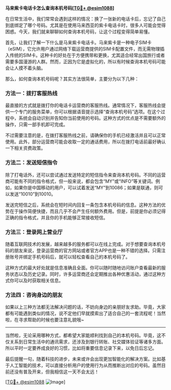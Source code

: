 **马来紫卡电话卡怎么查询本机号码[[TG💪+ @esim1088](https://t.me/s/esim1088)]**

在日常生活中，我们常常会遇到这样的情况：换了一张新的电话卡后，忘记了自己到底绑定了哪个号码。尤其是在使用马来西亚的紫卡电话卡时，很多人可能会觉得困惑。今天，我们就来聊聊如何查询本机号码，让这个过程变得简单易懂。

首先，让我们了解一下什么是马来紫卡电话卡。马来紫卡是一种电子SIM卡（eSIM），它允许用户通过网络下载运营商提供的SIM卡配置文件，而无需物理插入传统的SIM卡。这种卡的好处在于方便携带和更换，尤其适合经常出国旅行或者需要多国漫游的人群。然而，正因为它是虚拟化的，所以有时候查询本机号码可能会让人摸不着头脑。

那么，如何查询本机号码呢？其实方法很简单，主要分为以下几种：

### 方法一：拨打客服热线

最直接的方式就是拨打你的电话卡运营商的客服热线。通常情况下，客服热线会提供一个专门的服务菜单，你可以根据语音提示选择“查询本机号码”选项。在这个过程中，系统会自动识别并告知你当前使用的号码。这种方式的优点是不需要额外的操作，只需一部手机即可完成。

不过需要注意的是，在拨打客服热线之前，请确保你的手机已经激活并且可以正常使用。此外，部分运营商可能会收取一定的通话费用，所以在拨打电话前最好确认一下相关资费政策。

### 方法二：发送短信指令

除了打电话外，还可以尝试通过发送特定的短信指令来查询本机号码。不同的运营商可能有不同的指令格式，但一般来说，都会包含“MY”或“INFO”等关键词。例如，如果你是中国移动的用户，可以试着发送“MY”到10086；如果是联通，则可以发送“10010”到10010。

发送完短信之后，系统会在短时间内回复一条包含本机号码的信息。这种方法的优势在于操作简便快捷，而且几乎不会产生任何额外费用。但是，前提是你必须记得正确的指令格式，并且你的手机能够正常接收短信。

### 方法三：登录网上营业厅

随着互联网技术的发展，越来越多的服务都可以在线上完成。对于想要查询本机号码的朋友来说，登录运营商的官方网站或者官方APP也是一种不错的选择。只需注册账号并绑定手机号码后，就可以轻松查看自己的本机号码了。

这种方式的最大好处就是信息准确且全面。你可以随时随地访问账户查看最新的服务状态以及历史记录。同时，许多运营商还会定期推出各种优惠活动，通过这种方式你可以及时获取相关信息。

### 方法四：咨询身边的朋友

如果以上三种方法都无法解决问题的话，不妨向身边的亲朋好友求助。毕竟，大家都有可能遇到类似的情况，说不定他们早就摸索出了适合自己的一套流程呢！当然啦，在寻求帮助的时候也要注意礼貌哦~

---

当然啦，无论采用哪种方式，都希望大家能顺利找到自己的本机号码。毕竟，这不仅关系到日常生活中的通讯需求，还涉及到银行转账、社交媒体验证等诸多方面。所以平时一定要养成良好的习惯，比如将重要信息记录下来，以免日后忘记。

最后提醒一句，随着科技的进步，未来或许会出现更加智能化的解决方案。比如基于人工智能的技术，可以直接分析用户的使用行为从而推断出对应的号码。虽然目前还没有普及开来，但我相信这一天不会太远！

[[TG💪+ @esim1088](https://t.me/s/esim1088) ![Image](https://i.postimg.cc/4NQfJmqS/Snipaste-2025-05-13-00-14-12.png)]